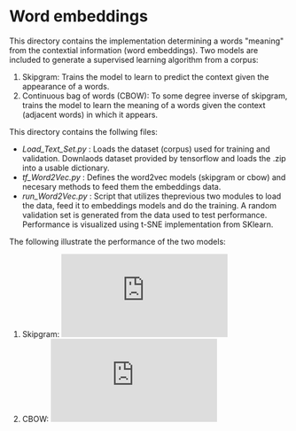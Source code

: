 # Word embeddings
This directory contains the implementation determining a words "meaning" from the contextial information (word embeddings). Two models are included to generate a 
supervised learning algorithm from a corpus:
1. Skipgram: Trains the model to learn to predict the context given the appearance of a words.
2. Continuous bag of words (CBOW): To some degree inverse of skipgram, trains the model to learn the meaning of a words given the context (adjacent words) in which it appears.

This directory contains the follwing files:

* _Load_Text_Set.py_ : Loads the dataset (corpus) used for training and validation. Downlaods dataset provided by tensorflow and loads the .zip into a usable dictionary.
* _tf_Word2Vec.py_ : Defines the word2vec models (skipgram or cbow) and necesary methods to feed them the embeddings data.
* _run_Word2Vec.py_ : Script that utilizes theprevious two modules to load the data, feed it to embeddings models and do the training. A random validation set is generated from the data used to test performance. Performance is visualized using t-SNE implementation from SKlearn.

The following illustrate the performance of the two models:
1. Skipgram:
![skipgram_model](https://github.com/mlomnitz/TensorFlow/blob/master/Embeddings/Embeddings.pdf)
2. CBOW:
![CBOW_model](https://github.com/mlomnitz/TensorFlow/blob/master/Embeddings/Embeddings_CBOW.pdf)
